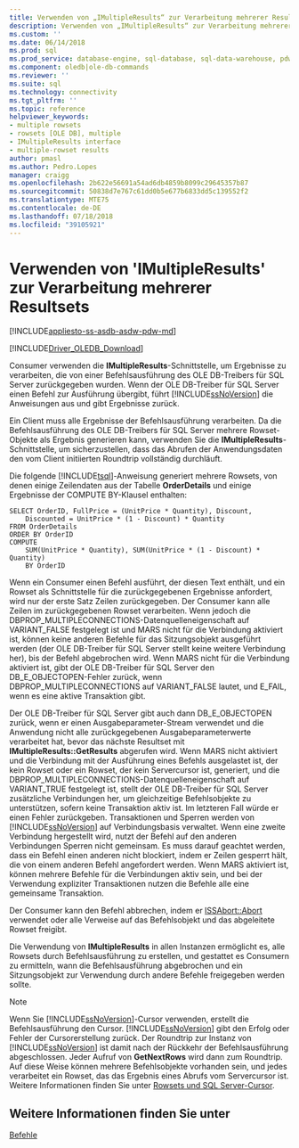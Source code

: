 ```yaml
---
title: Verwenden von „IMultipleResults“ zur Verarbeitung mehrerer Resultsets | Microsoft-Dokumentation
description: Verwenden von „IMultipleResults“ zur Verarbeitung mehrerer Resultsets
ms.custom: ''
ms.date: 06/14/2018
ms.prod: sql
ms.prod_service: database-engine, sql-database, sql-data-warehouse, pdw
ms.component: oledb|ole-db-commands
ms.reviewer: ''
ms.suite: sql
ms.technology: connectivity
ms.tgt_pltfrm: ''
ms.topic: reference
helpviewer_keywords:
- multiple rowsets
- rowsets [OLE DB], multiple
- IMultipleResults interface
- multiple-rowset results
author: pmasl
ms.author: Pedro.Lopes
manager: craigg
ms.openlocfilehash: 2b622e56691a54ad6db4859b8099c29645357b87
ms.sourcegitcommit: 50838d7e767c61dd0b5e677b6833dd5c139552f2
ms.translationtype: MTE75
ms.contentlocale: de-DE
ms.lasthandoff: 07/18/2018
ms.locfileid: "39105921"
---
```

# <a name="using-imultipleresults-to-process-multiple-result-sets"></a>Verwenden von 'IMultipleResults' zur Verarbeitung mehrerer Resultsets
[!INCLUDE[appliesto-ss-asdb-asdw-pdw-md](../../../includes/appliesto-ss-asdb-asdw-pdw-md.md)]

[!INCLUDE[Driver_OLEDB_Download](../../../includes/driver_oledb_download.md)]

  Consumer verwenden die **IMultipleResults**-Schnittstelle, um Ergebnisse zu verarbeiten, die von einer Befehlsausführung des OLE DB-Treibers für SQL Server zurückgegeben wurden. Wenn der OLE DB-Treiber für SQL Server einen Befehl zur Ausführung übergibt, führt [!INCLUDE[ssNoVersion](../../../includes/ssnoversion-md.md)] die Anweisungen aus und gibt Ergebnisse zurück.  
  
 Ein Client muss alle Ergebnisse der Befehlsausführung verarbeiten. Da die Befehlsausführung des OLE DB-Treibers für SQL Server mehrere Rowset-Objekte als Ergebnis generieren kann, verwenden Sie die **IMultipleResults**-Schnittstelle, um sicherzustellen, dass das Abrufen der Anwendungsdaten den vom Client initiierten Roundtrip vollständig durchläuft.  
  
 Die folgende [!INCLUDE[tsql](../../../includes/tsql-md.md)]-Anweisung generiert mehrere Rowsets, von denen einige Zeilendaten aus der Tabelle **OrderDetails** und einige Ergebnisse der COMPUTE BY-Klausel enthalten:  
  
```  
SELECT OrderID, FullPrice = (UnitPrice * Quantity), Discount,  
    Discounted = UnitPrice * (1 - Discount) * Quantity  
FROM OrderDetails  
ORDER BY OrderID  
COMPUTE  
    SUM(UnitPrice * Quantity), SUM(UnitPrice * (1 - Discount) * Quantity)  
    BY OrderID  
```  
  
 Wenn ein Consumer einen Befehl ausführt, der diesen Text enthält, und ein Rowset als Schnittstelle für die zurückgegebenen Ergebnisse anfordert, wird nur der erste Satz Zeilen zurückgegeben. Der Consumer kann alle Zeilen im zurückgegebenen Rowset verarbeiten. Wenn jedoch die DBPROP_MULTIPLECONNECTIONS-Datenquelleneigenschaft auf VARIANT_FALSE festgelegt ist und MARS nicht für die Verbindung aktiviert ist, können keine anderen Befehle für das Sitzungsobjekt ausgeführt werden (der OLE DB-Treiber für SQL Server stellt keine weitere Verbindung her), bis der Befehl abgebrochen wird. Wenn MARS nicht für die Verbindung aktiviert ist, gibt der OLE DB-Treiber für SQL Server den DB_E_OBJECTOPEN-Fehler zurück, wenn DBPROP_MULTIPLECONNECTIONS auf VARIANT_FALSE lautet, und E_FAIL, wenn es eine aktive Transaktion gibt.  
  
 Der OLE DB-Treiber für SQL Server gibt auch dann DB_E_OBJECTOPEN zurück, wenn er einen Ausgabeparameter-Stream verwendet und die Anwendung nicht alle zurückgegebenen Ausgabeparameterwerte verarbeitet hat, bevor das nächste Resultset mit **IMultipleResults::GetResults** abgerufen wird. Wenn MARS nicht aktiviert und die Verbindung mit der Ausführung eines Befehls ausgelastet ist, der kein Rowset oder ein Rowset, der kein Servercursor ist, generiert, und die DBPROP_MULTIPLECONNECTIONS-Datenquelleneigenschaft auf VARIANT_TRUE festgelegt ist, stellt der OLE DB-Treiber für SQL Server zusätzliche Verbindungen her, um gleichzeitige Befehlsobjekte zu unterstützen, sofern keine Transaktion aktiv ist. Im letzteren Fall würde er einen Fehler zurückgeben. Transaktionen und Sperren werden von [!INCLUDE[ssNoVersion](../../../includes/ssnoversion-md.md)] auf Verbindungsbasis verwaltet. Wenn eine zweite Verbindung hergestellt wird, nutzt der Befehl auf den anderen Verbindungen Sperren nicht gemeinsam. Es muss darauf geachtet werden, dass ein Befehl einen anderen nicht blockiert, indem er Zeilen gesperrt hält, die von einem anderen Befehl angefordert werden. Wenn MARS aktiviert ist, können mehrere Befehle für die Verbindungen aktiv sein, und bei der Verwendung expliziter Transaktionen nutzen die Befehle alle eine gemeinsame Transaktion.  
  
 Der Consumer kann den Befehl abbrechen, indem er [ISSAbort::Abort](../../oledb/ole-db-interfaces/issabort-abort-ole-db.md) verwendet oder alle Verweise auf das Befehlsobjekt und das abgeleitete Rowset freigibt.  
  
 Die Verwendung von **IMultipleResults** in allen Instanzen ermöglicht es, alle Rowsets durch Befehlsausführung zu erstellen, und gestattet es Consumern zu ermitteln, wann die Befehlsausführung abgebrochen und ein Sitzungsobjekt zur Verwendung durch andere Befehle freigegeben werden sollte.  
  
> [!NOTE]  
>  Wenn Sie [!INCLUDE[ssNoVersion](../../../includes/ssnoversion-md.md)]-Cursor verwenden, erstellt die Befehlsausführung den Cursor. [!INCLUDE[ssNoVersion](../../../includes/ssnoversion-md.md)] gibt den Erfolg oder Fehler der Cursorerstellung zurück. Der Roundtrip zur Instanz von [!INCLUDE[ssNoVersion](../../../includes/ssnoversion-md.md)] ist damit nach der Rückkehr der Befehlsausführung abgeschlossen. Jeder Aufruf von **GetNextRows** wird dann zum Roundtrip. Auf diese Weise können mehrere Befehlsobjekte vorhanden sein, und jedes verarbeitet ein Rowset, das das Ergebnis eines Abrufs vom Servercursor ist. Weitere Informationen finden Sie unter [Rowsets und SQL Server-Cursor](../../oledb/ole-db-rowsets/rowsets-and-sql-server-cursors.md).  
  
## <a name="see-also"></a>Weitere Informationen finden Sie unter  
 [Befehle](../../oledb/ole-db-commands/commands.md)  
  
  
